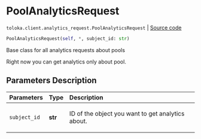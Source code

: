 # PoolAnalyticsRequest
`toloka.client.analytics_request.PoolAnalyticsRequest` | [Source code](https://github.com/Toloka/toloka-kit/blob/v0.1.26/src/client/analytics_request.py#L39)

```python
PoolAnalyticsRequest(self, *, subject_id: str)
```

Base class for all analytics requests about pools


Right now you can get analytics only about pool.

## Parameters Description

| Parameters | Type | Description |
| :----------| :----| :-----------|
`subject_id`|**str**|<p>ID of the object you want to get analytics about.</p>
